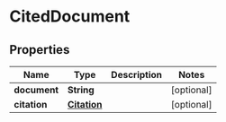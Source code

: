 

# CitedDocument


## Properties

| Name | Type | Description | Notes |
|------------ | ------------- | ------------- | -------------|
|**document** | **String** |  |  [optional] |
|**citation** | [**Citation**](Citation.md) |  |  [optional] |



